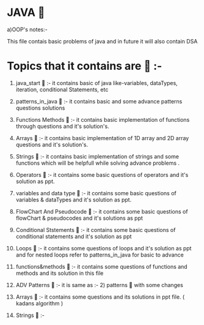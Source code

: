 # JAVA 🚱 

a)OOP's notes:-

This file contais basic problems of java and  in future it will also contain DSA 

# Topics that it contains are  📧  :-

1) java_start 🦖 :-  it contains basic of java like-variables, dataTypes, iteration, conditional Statements, etc

2) patterns_in_java 🦖 :- it contains basic and some advance patterns questions solutions 

3) Functions Methods 🦖  :- it contains basic implementation of functions through questions and it's solution's.

4) Arrays 🦖 :- it contains basic implementation of 1D array and 2D array questions and it's solution's.

5) Strings 🦖  :-  it contains basic implementation of strings and some functions which will be helpfull while solving advance problems .

6) Operators 🦖 :-  it contains some basic questions of operators and it's solution as ppt.

7) variables and data type 🦖 :- it contains some basic questions of variables & dataTypes and it's solution as ppt.


8) FlowChart And Pseudocode  🦖 :- it contains some basic questions of flowChart & pseudocodes and it's solutions as ppt

9) Conditional Ststements 🦖 :- it contains some basic questions of conditional statements and it's solution as ppt

10) Loops 🦖 :-   it contains some questions of loops and  it's solution as ppt   and for nested loops refer to patterns_in_java for basic to advance


11) functions&methods 🦖 :-  it contains some questions of functions and methods and its solution in this file

12) ADV Patterns 🦖 :- it is same as :- 2) patterns 🦖 with  some changes

13) Arrays 🦖 :- it contains some questions and its solutions in ppt file. ( kadans algorithm )

14) Strings 🦖 :-
 

